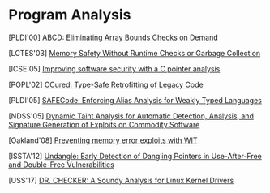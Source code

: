 # Program Analysis

[PLDI'00] [ABCD: Eliminating Array Bounds Checks on
Demand](http://citeseerx.ist.psu.edu/viewdoc/download?doi=10.1.1.33.6386&rep=rep1&type=pdf) 

[LCTES'03] [Memory Safety Without Runtime Checks or Garbage
Collection](https://argp.github.io/public/a8f45baeab77e1bf41d30dce444523b3.pdf)

[ICSE'05] [Improving software security with a C pointer
analysis](https://suif.stanford.edu/papers/icse05.pdf) 

[POPL'02] [CCured: Type-Safe Retrofitting of Legacy
Code](http://scottmcpeak.com/papers/ccured_popl02.pdf) 

[PLDI'05] [SAFECode: Enforcing Alias Analysis for Weakly Typed 
Languages](https://llvm.org/pubs/2006-05-12-PLDI-SAFECode.pdf) 

[NDSS'05] [Dynamic Taint Analysis for Automatic Detection, Analysis, and
Signature Generation of Exploits on Commodity
Software](http://www.valgrind.org/docs/newsome2005.pdf)

[Oakland'08] [Preventing memory error exploits with
WIT](https://www.doc.ic.ac.uk/~cristic/papers/wit-sp-ieee-08.pdf) 

[ISSTA'12] [Undangle: Early Detection of Dangling Pointers in Use-After-Free
and Double-Free
Vulnerabilities](https://www.microsoft.com/en-us/research/wp-content/uploads/2016/07/Undangle.pdf)

[USS'17] [DR. CHECKER: A Soundy Analysis for Linux Kernel
Drivers](https://www.usenix.org/system/files/conference/usenixsecurity17/sec17-machiry.pdf) 

